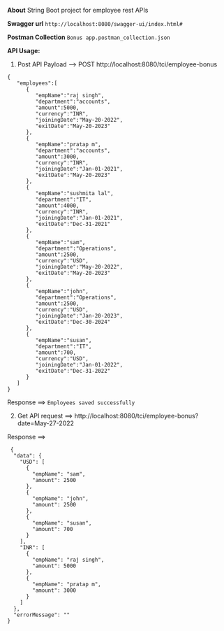 **About**
String Boot project for employee rest APIs

**Swagger url**
``
http://localhost:8080/swagger-ui/index.html#
``

**Postman Collection**
```Bonus app.postman_collection.json```

**API Usage:**

1. Post API Payload --> POST http://localhost:8080/tci/employee-bonus

```
{
   "employees":[
      {
         "empName":"raj singh",
         "department":"accounts",
         "amount":5000,
         "currency":"INR",
         "joiningDate":"May-20-2022",
         "exitDate":"May-20-2023"
      },
      {
         "empName":"pratap m",
         "department":"accounts",
         "amount":3000,
         "currency":"INR",
         "joiningDate":"Jan-01-2021",
         "exitDate":"May-20-2023"
      },
      {
         "empName":"sushmita lal",
         "department":"IT",
         "amount":4000,
         "currency":"INR",
         "joiningDate":"Jan-01-2021",
         "exitDate":"Dec-31-2021"
      },
      {
         "empName":"sam",
         "department":"Operations",
         "amount":2500,
         "currency":"USD",
         "joiningDate":"May-20-2022",
         "exitDate":"May-20-2023"
      },
      {
         "empName":"john",
         "department":"Operations",
         "amount":2500,
         "currency":"USD",
         "joiningDate":"Jan-20-2023",
         "exitDate":"Dec-30-2024"
      },
      {
         "empName":"susan",
         "department":"IT",
         "amount":700,
         "currency":"USD",
         "joiningDate":"Jan-01-2022",
         "exitDate":"Dec-31-2022"
      }
   ]
} 
```

Response ==> 
 ```Employees saved successfully ```


2. Get API request ==> http://localhost:8080/tci/employee-bonus?date=May-27-2022

Response ==> 

```
 {
  "data": {
    "USD": [
      {
        "empName": "sam",
        "amount": 2500
      },
      {
        "empName": "john",
        "amount": 2500
      },
      {
        "empName": "susan",
        "amount": 700
      }
    ],
    "INR": [
      {
        "empName": "raj singh",
        "amount": 5000
      },
      {
        "empName": "pratap m",
        "amount": 3000
      }
    ]
  },
  "errorMessage": ""
} 
```



